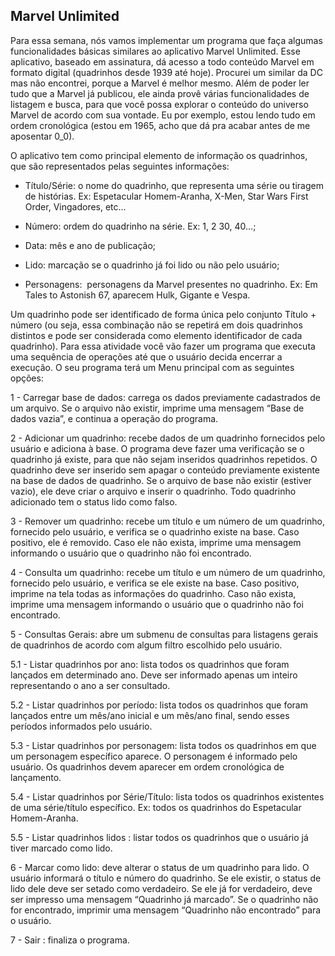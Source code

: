 ## Marvel Unlimited

Para essa semana, nós vamos implementar um programa que faça algumas funcionalidades básicas similares ao aplicativo Marvel Unlimited. Esse aplicativo, baseado em assinatura, dá acesso a todo conteúdo Marvel em formato digital (quadrinhos desde 1939 até hoje). Procurei um similar da DC mas não encontrei, porque a Marvel é melhor mesmo. Além de poder ler tudo que a Marvel já publicou, ele ainda provê várias funcionalidades de listagem e busca, para que você possa explorar o conteúdo do universo Marvel de acordo com sua vontade. Eu por exemplo, estou lendo tudo em ordem cronológica (estou em 1965, acho que dá pra acabar antes de me aposentar 0_0).

O aplicativo tem como principal elemento de informação os quadrinhos, que são representados pelas seguintes informações:

* Título/Série: o nome do quadrinho, que representa uma série ou tiragem de histórias. Ex: Espetacular Homem-Aranha, X-Men, Star Wars First Order, Vingadores, etc...

* Número:​ ordem do quadrinho na série. Ex: 1, 2 30, 40...;

* Data:​ mês e ano de publicação;

* Lido:​ marcação se o quadrinho já foi lido ou não pelo usuário;

* Personagens: ​ personagens da Marvel presentes no quadrinho. Ex: Em Tales to Astonish 67, aparecem Hulk, Gigante e Vespa.

Um quadrinho pode ser identificado de forma única pelo conjunto ​ Título + número (ou seja, essa combinação não se repetirá em dois quadrinhos distintos e pode ser considerada como elemento identificador de cada quadrinho).
Para essa atividade você vão fazer um programa que executa uma sequência de operações até que o usuário decida encerrar a execução. O seu programa terá um Menu principal com as seguintes opções:

1 - Carregar base de dados: carrega os dados previamente cadastrados de um
arquivo. Se o arquivo não existir, imprime uma mensagem “Base de dados vazia”, e
continua a operação do programa.

2 - Adicionar um quadrinho: recebe dados de um quadrinho fornecidos pelo
usuário e adiciona à base. O programa deve fazer uma verificação se o quadrinho já existe,
para que não sejam inseridos quadrinhos repetidos. O quadrinho deve ser inserido sem
apagar o conteúdo previamente existente na base de dados de quadrinho. Se o arquivo de
base não existir (estiver vazio), ele deve criar o arquivo e inserir o quadrinho. Todo
quadrinho adicionado tem o status lido como falso.

3 - Remover um quadrinho: recebe um título e um número de um quadrinho,
fornecido pelo usuário, e verifica se o quadrinho existe na base. Caso positivo, ele é
removido. Caso ele não exista, imprime uma mensagem informando o usuário que o
quadrinho não foi encontrado.

4 - Consulta um quadrinho: recebe um título e um número de um quadrinho,
fornecido pelo usuário, e verifica se ele existe na base. Caso positivo, imprime na tela todas
as informações do quadrinho. Caso não exista, imprime uma mensagem informando o
usuário que o quadrinho não foi encontrado.

5 - Consultas Gerais: abre um submenu de consultas para listagens gerais de
quadrinhos de acordo com algum filtro escolhido pelo usuário.

5.1 - Listar quadrinhos por ano: lista todos os quadrinhos que foram lançados em
determinado ano. Deve ser informado apenas um inteiro representando o ano a ser
consultado.

5.2 - Listar quadrinhos por período: lista todos os quadrinhos que foram lançados
entre um mês/ano inicial e um mês/ano final, sendo esses períodos informados pelo
usuário.

5.3 - Listar quadrinhos por personagem: lista todos os quadrinhos em que um
personagem específico aparece. O personagem é informado pelo usuário. Os quadrinhos
devem aparecer em ordem cronológica de lançamento.

5.4 - Listar quadrinhos por Série/Título: lista todos os quadrinhos existentes de
uma série/título específico. Ex: todos os quadrinhos do Espetacular Homem-Aranha.

5.5 - Listar quadrinhos lidos​ : listar todos os quadrinhos que o usuário já tiver
marcado como lido.

6 - Marcar como lido: deve alterar o status de um quadrinho para lido. O usuário
informará o título e número do quadrinho. Se ele existir, o status de lido dele deve ser
setado como verdadeiro. Se ele já for verdadeiro, deve ser impresso uma mensagem
“Quadrinho já marcado”. Se o quadrinho não for encontrado, imprimir uma mensagem
“Quadrinho não encontrado” para o usuário.

7 - Sair​ : finaliza o programa.
